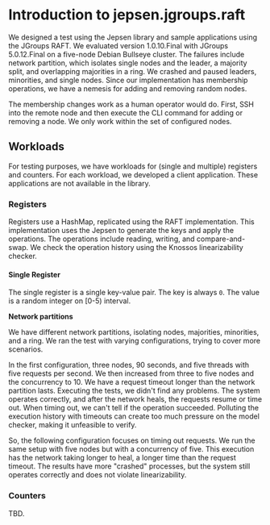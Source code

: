 # Introduction to jepsen.jgroups.raft

We designed a test using the Jepsen library and sample applications using the JGroups RAFT. We evaluated version
1.0.10.Final with JGroups 5.0.12.Final on a five-node Debian Bullseye cluster. The failures include network
partition, which isolates single nodes and the leader, a majority split, and overlapping majorities in a ring.
We crashed and paused leaders, minorities, and single nodes. Since our implementation has membership operations,
we have a nemesis for adding and removing random nodes.

The membership changes work as a human operator would do. First, SSH into the remote node and then execute the
CLI command for adding or removing a node. We only work within the set of configured nodes.

## Workloads

For testing purposes, we have workloads for (single and multiple) registers and counters. For each workload, we
developed a client application. These applications are not available in the library.

### Registers

Registers use a HashMap, replicated using the RAFT implementation. This implementation uses the Jepsen to generate
the keys and apply the operations. The operations include reading, writing, and compare-and-swap. We check the
operation history using the Knossos linearizability checker.

#### Single Register

The single register is a single key-value pair. The key is always `0`. The value is a random integer on [0-5) interval.

**Network partitions**

We have different network partitions, isolating nodes, majorities, minorities, and a ring. We ran the test with
varying configurations, trying to cover more scenarios.

In the first configuration, three nodes, 90 seconds, and five threads with five requests per second. We then
increased from three to five nodes and the concurrency to 10. We have a request timeout longer than the network
partition lasts. Executing the tests, we didn't find any problems. The system operates correctly, and after the
network heals, the requests resume or time out. When timing out, we can't tell if the operation succeeded.
Polluting the execution history with timeouts can create too much pressure on the model checker, making it
unfeasible to verify.

So, the following configuration focuses on timing out requests. We run the same setup with five nodes but with
a concurrency of five. This execution has the network taking longer to heal, a longer time than the request timeout.
The results have more "crashed" processes, but the system still operates correctly and does not violate linearizability.


### Counters

TBD.
